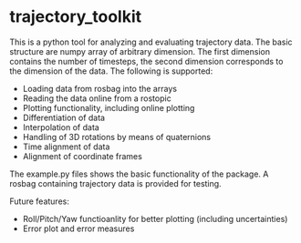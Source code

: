 # trajectory_toolkit
This is a python tool for analyzing and evaluating trajectory data. The basic structure are numpy array of arbitrary dimension. The first dimension contains the number of timesteps, the second dimension corresponds to the dimension of the data. The following is supported:
* Loading data from rosbag into the arrays
* Reading the data online from a rostopic
* Plotting functionality, including online plotting
* Differentiation of data
* Interpolation of data
* Handling of 3D rotations by means of quaternions
* Time alignment of data
* Alignment of coordinate frames

The example.py files shows the basic functionality of the package. A rosbag containing trajectory data is provided for testing.

Future features:
* Roll/Pitch/Yaw functioanlity for better plotting (including uncertainties)
* Error plot and error measures